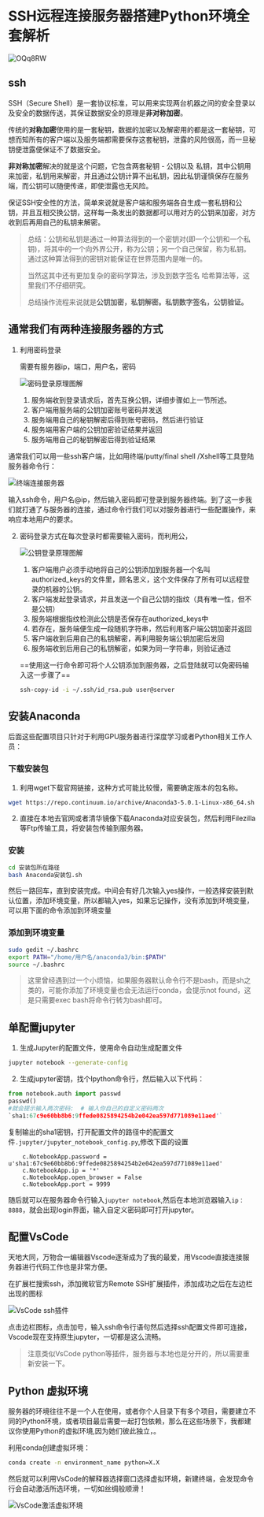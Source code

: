 # SSH远程连接服务器搭建Python环境全套解析

![OQq8RW](https://cdn.jsdelivr.net/gh/Flionay/pic_bed@master/Upic/202102/OQq8RW.png)

##  ssh

SSH（Secure Shell）是一套协议标准，可以用来实现两台机器之间的安全登录以及安全的数据传送，其保证数据安全的原理是**非对称加密**。

传统的**对称加密**使用的是一套秘钥，数据的加密以及解密用的都是这一套秘钥，可想而知所有的客户端以及服务端都需要保存这套秘钥，泄露的风险很高，而一旦秘钥便泄露便保证不了数据安全。

**非对称加密**解决的就是这个问题，它包含两套秘钥 - 公钥以及 私钥，其中公钥用来加密，私钥用来解密，并且通过公钥计算不出私钥，因此私钥谨慎保存在服务端，而公钥可以随便传递，即使泄露也无风险。

保证SSH安全性的方法，简单来说就是客户端和服务端各自生成一套私钥和公钥，并且互相交换公钥，这样每一条发出的数据都可以用对方的公钥来加密，对方收到后再用自己的私钥来解密。

> 总结：公钥和私钥是通过一种算法得到的一个密钥对(即一个公钥和一个私钥)，将其中的一个向外界公开，称为公钥；另一个自己保留，称为私钥。通过这种算法得到的密钥对能保证在世界范围内是唯一的。
>
> 当然这其中还有更加复杂的密码学算法，涉及到数字签名 哈希算法等，这里我们不仔细研究。
>
> 总结操作流程来说就是**公钥加密，私钥解密。私钥数字签名，公钥验证。**

## 通常我们有两种**连接服务器**的方式

1. 利用密码登录

   需要有服务器ip，端口，用户名，密码

   ![密码登录原理图解](http://5b0988e595225.cdn.sohucs.com/images/20180927/4ae74ee9e7ee4b9c905e60c95dd1aa02.jpeg)

   1. 服务端收到登录请求后，首先互换公钥，详细步骤如上一节所述。
   2. 客户端用服务端的公钥加密账号密码并发送
   3. 服务端用自己的秘钥解密后得到账号密码，然后进行验证
   4. 服务端用客户端的公钥加密验证结果并返回
   5. 服务端用自己的秘钥解密后得到验证结果

通常我们可以用一些ssh客户端，比如用终端/putty/final shell /Xshell等工具登陆服务器命令行：

![终端连接服务器](https://cdn.jsdelivr.net/gh/Flionay/pic_bed@master/Upic/202005/截屏2020-05-12%20下午6.46.13.png)

输入ssh命令，用户名@ip，然后输入密码即可登录到服务器终端。到了这一步我们就打通了与服务器的连接，通过命令行我们可以对服务器进行一些配置操作，来响应本地用户的要求。

2. 密码登录方式在每次登录时都需要输入密码，而利用公，

   ![公钥登录原理图解](http://5b0988e595225.cdn.sohucs.com/images/20180927/6eac3973857947a68da9d0d28abdd446.jpeg)

   1. 客户端用户必须手动地将自己的公钥添加到服务器一个名叫authorized_keys的文件里，顾名思义，这个文件保存了所有可以远程登录的机器的公钥。
   2. 客户端发起登录请求，并且发送一个自己公钥的指纹（具有唯一性，但不是公钥）
   3. 服务端根据指纹检测此公钥是否保存在authorized_keys中
   4. 若存在，服务端便生成一段随机字符串，然后利用客户端公钥加密并返回
   5. 客户端收到后用自己的私钥解密，再利用服务端公钥加密后发回
   6. 服务端收到后用自己的私钥解密，如果为同一字符串，则验证通过

   ==使用这一行命令即可将个人公钥添加到服务器，之后登陆就可以免密码输入这一步骤了==

   ```bash
   ssh-copy-id -i ~/.ssh/id_rsa.pub user@server
   ```

   

## 安装Anaconda

后面这些配置项目只针对于利用GPU服务器进行深度学习或者Python相关工作人员：

### 下载安装包

1. 利用wget下载官网链接，这种方式可能比较慢，需要确定版本的包名称。

```bash
wget https://repo.continuum.io/archive/Anaconda3-5.0.1-Linux-x86_64.sh
```

2. 直接在本地去官网或者清华镜像下载Anaconda对应安装包，然后利用Filezilla等Ftp传输工具，将安装包传输到服务器。

### 安装

```bash
cd 安装包所在路径
bash Anaconda安装包.sh
```



然后一路回车，直到安装完成。中间会有好几次输入yes操作，一般选择安装到默认位置，添加环境变量，所以都输入yes，如果忘记操作，没有添加到环境变量，可以用下面的命令添加到环境变量

### 添加到环境变量

```bash
sudo gedit ~/.bashrc
export PATH="/home/用户名/anaconda3/bin:$PATH"
source ~/.bashrc
```

> 这里曾经遇到过一个小烦恼，如果服务器默认命令行不是bash，而是sh之类的，可能你添加了环境变量也会无法运行conda，会提示not found，这是只需要exec bash将命令行转为bash即可。

## 单配置jupyter

1. 生成Jupyter的配置文件，使用命令自动生成配置文件
```bash    
jupyter notebook --generate-config
```
2. 生成jupyter密钥，找个Ipython命令行，然后输入以下代码：
```python
from notebook.auth import passwd
passwd()
#就会提示输入两次密码:  # 输入你自己的自定义密码两次
`sha1:67c9e60bb8b6:9ffede0825894254b2e042ea597d771089e11aed'`
```
复制输出的sha1密钥，打开配置文件的路径中的配置文件`.jupyter/jupyter_notebook_config.py`,修改下面的设置

```vim
    c.NotebookApp.password = u'sha1:67c9e60bb8b6:9ffede0825894254b2e042ea597d771089e11aed'
    c.NotebookApp.ip = '*'
    c.NotebookApp.open_browser = False
    c.NotebookApp.port = 9999
```

随后就可以在服务器命令行输入`jupyter notebook`,然后在本地浏览器输入`ip：8888`，就会出现login界面，输入自定义密码即可打开jupyter。

## 配置VsCode

天地大同，万物合一编辑器Vscode逐渐成为了我的最爱，用Vscode直接连接服务器进行代码工作也是非常方便。 

在扩展栏搜索ssh，添加微软官方Remote SSH扩展插件，添加成功之后在左边栏出现的图标

![VsCode ssh插件](https://cdn.jsdelivr.net/gh/Flionay/pic_bed@master/Upic/202005/image-20200518154333814.png)

点击边栏图标，点击加号，输入ssh命令行语句然后选择ssh配置文件即可连接，Vscode现在支持原生jupyter，一切都是这么流畅。

> 注意类似VsCode python等插件，服务器与本地也是分开的，所以需要重新安装一下。

## Python 虚拟环境

服务器的环境往往不是一个人在使用，或者你个人目录下有多个项目，需要建立不同的Python环境，或者项目最后需要一起打包依赖，那么在这些场景下，我都建议你使用Python的虚拟环境,因为她们彼此独立，。

利用conda创建虚拟环境：

```bash
conda create -n environment_name python=X.X
```

然后就可以利用VsCode的解释器选择窗口选择虚拟环境，新建终端，会发现命令行会自动激活所选环境，一切如丝绸般顺滑！

![VsCode激活虚拟环境](https://cdn.jsdelivr.net/gh/Flionay/pic_bed@master/Upic/202005/WI46Ym.png)

